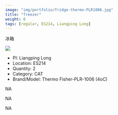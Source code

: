 ```yaml
---
image: "img/portfolio/fridge-thermo-PLR1006.jpg"
title: "freezer"
weight: 0
tags: [regular, ES214, Liangping Long]
---
```


冰箱

<!--more-->

![]("../../img/portfolio/fridge-thermo-PLR1006.jpg")

- PI: Liangping Long
- Location: ES214
- Quantity: 2
- Category: CAT
- Brand/Model: Thermo Fisher-PLR-1006 (4oC)

NA

NA

NA
